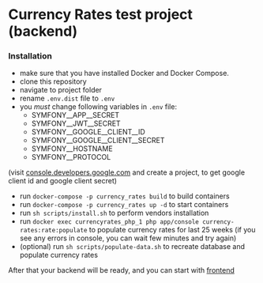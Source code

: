 # Currency Rates test project (backend)

### Installation

 - make sure that you have installed Docker and Docker Compose.
 - clone this repository
 - navigate to project folder
 - rename `.env.dist` file to `.env`
 - you *must* change following variables in `.env` file:
    - SYMFONY__APP__SECRET
    - SYMFONY__JWT__SECRET
    - SYMFONY__GOOGLE__CLIENT__ID
    - SYMFONY__GOOGLE__CLIENT__SECRET
    - SYMFONY__HOSTNAME
    - SYMFONY__PROTOCOL

 (visit [console.developers.google.com](https://console.developers.google.com) and create a project, to get google client id and google client secret)
 - run `docker-compose -p currency_rates build` to build containers
 - run `docker-compose -p currency_rates up -d` to start containers
 - run `sh scripts/install.sh` to perform vendors installation
 - run `docker exec currencyrates_php_1 php app/console currency-rates:rate:populate` to populate currency rates for last 25 weeks (if you see any errors in console, you can wait few minutes and try again)
 - (optional) run `sh scripts/populate-data.sh` to recreate database and populate currency rates

After that your backend will be ready, and you can start with [frontend](https://github.com/NewOldMax/currency-rates-frontend)